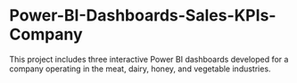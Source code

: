 # Power-BI-Dashboards-Sales-KPIs-Company
This project includes three interactive Power BI dashboards developed for a company operating in the meat, dairy, honey, and vegetable industries.

